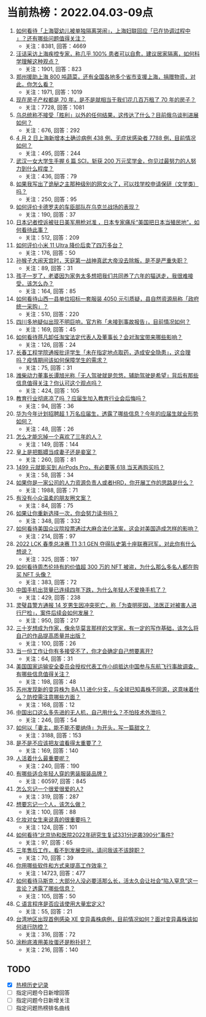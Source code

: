 # 当前热榜：2022.04.03-09点
1. [如何看待「上海婴幼儿被单独隔离哭闹」，上海妇联回应「已在协调过程中 」？还有哪些问题值得关注？](https://www.zhihu.com/question/525590984)
    * 关注：8381, 回答：4669
2. [汪诘采访上海疾控专家，称几乎 100% 患者可以自愈，建议居家隔离，如何科学理解这种观点？](https://www.zhihu.com/question/525687098)
    * 关注：1901, 回答：823
3. [郑州援助上海 800 吨蔬菜，还有全国各地多个省市支援上海，捐赠物资，对此，你怎么看？](https://www.zhihu.com/question/525400538)
    * 关注：1971, 回答：1019
4. [现在房子产权都是 70 年，是不是就相当于我们花几百万租了 70 年的房子？](https://www.zhihu.com/question/292725148)
    * 关注：7728, 回答：1081
5. [乌总统称不接受「胜利」以外的任何结果，这传达了什么？目前俄乌谈判进展如何？](https://www.zhihu.com/question/525661995)
    * 关注：676, 回答：292
6. [4 月 2 日上海新增本土确诊病例 438 例、无症状感染者 7788 例，目前情况如何？](https://www.zhihu.com/question/525732005)
    * 关注：495, 回答：244
7. [武汉一女大学生手握 6 篇 SCI，斩获 200 万元奖学金，你见过最努力的人努力到什么程度？](https://www.zhihu.com/question/525259752)
    * 关注：436, 回答：79
8. [如果我写出了诡秘之主那种级别的网文火了，可以找学校申请保研（文学类）吗？](https://www.zhihu.com/question/525403862)
    * 关注：250, 回答：95
9. [如何评价卡德罗夫的车臣部队在乌克兰战场的表现？](https://www.zhihu.com/question/524570834)
    * 关注：190, 回答：37
10. [日本记者控诉被驻日美军用枪对准 ，日本专家痛斥“美国把日本当殖民地”，如何看待此事？](https://www.zhihu.com/question/525543023)
    * 关注：512, 回答：209
11. [如何评价小米 11 Ultra 降价后卖了四万多台？](https://www.zhihu.com/question/525386510)
    * 关注：176, 回答：50
12. [孙猴子大闹天宫时，天庭第一战神真武大帝没去除叛，是不是严重失职？](https://www.zhihu.com/question/524381703)
    * 关注：89, 回答：31
13. [孩子一岁了，老婆因为家务太多想把我们共同养了六年的猫送走，我很难接受，该怎么办？](https://www.zhihu.com/question/525454556)
    * 关注：164, 回答：85
14. [如何看待山西一县单位招标一套服装 4050 元引质疑，县自然资源局称「政府统一采购」？](https://www.zhihu.com/question/525542320)
    * 关注：510, 回答：220
15. [四川多地疑似出现不明巨响，官方称「未接到事故报告」，目前情况如何？](https://www.zhihu.com/question/525428946)
    * 关注：169, 回答：45
16. [如何看待蒋凡卸任淘宝法定代表人及董事长？会对淘宝带来哪些影响？](https://www.zhihu.com/question/525600340)
    * 关注：126, 回答：24
17. [长春工程学院通报批评学生「未在指定地点取药，造成安全隐患」，这合理吗？疫情期间该如何保障学生的需求？](https://www.zhihu.com/question/525532100)
    * 关注：75, 回答：31
18. [潍柴动力董事长谭旭光称「无人驾驶就是忽悠，辅助驾驶是希望」背后有那些信息值得关注？你认可这个观点吗？](https://www.zhihu.com/question/525589861)
    * 关注：424, 回答：105
19. [教育行业彻底凉了吗 ？应届生加入教育行业会后悔吗？](https://www.zhihu.com/question/522012684)
    * 关注：94, 回答：36
20. [华为今年计划招聘超 1 万名应届生，透露了哪些信息？今年的应届生就业形势如何？](https://www.zhihu.com/question/524657775)
    * 关注：48, 回答：26
21. [怎么才能忘掉一个喜欢了三年的人？](https://www.zhihu.com/question/521441206)
    * 关注：149, 回答：144
22. [皇上是把甄嬛当成妻子还是妾室？](https://www.zhihu.com/question/437770286)
    * 关注：260, 回答：81
23. [1499 元就能买到 AirPods Pro，有必要等 618 当天再购买吗？](https://www.zhihu.com/question/524894677)
    * 关注：58, 回答：34
24. [如果你是一家公司的人力资源负责人或者HRD，你开展工作的思路是什么？](https://www.zhihu.com/question/421379708)
    * 关注：1988, 回答：71
25. [有没有小众温柔的朋友圈文案？](https://www.zhihu.com/question/512879768)
    * 关注：84, 回答：75
26. [如果让你重新选择一次，你会努力读书吗？](https://www.zhihu.com/question/520231342)
    * 关注：348, 回答：332
27. [如何看待美国众议院投票通过大麻合法化法案，这会对美国造成怎样的影响？](https://www.zhihu.com/question/525536611)
    * 关注：214, 回答：97
28. [2022 LCK 春季总决赛 T1 3:1 GEN 夺得队史第十座联赛冠军，对此你有什么想说？](https://www.zhihu.com/question/525609582)
    * 关注：325, 回答：197
29. [如何看待周杰伦持有的价值超 300 万的 NFT 被盗，为什么那么多名人都在购买 NFT 头像？](https://www.zhihu.com/question/525433404)
    * 关注：383, 回答：72
30. [中国手机出货量已连续四年下跌，为什么年轻人不爱换手机了？](https://www.zhihu.com/question/525046366)
    * 关注：429, 回答：238
31. [灵璧县警方通报 14 岁男生因冲突死亡，称「为查明死因，法医正对被害人进行尸检」，案件后续会如何发展？](https://www.zhihu.com/question/525609212)
    * 关注：950, 回答：217
32. [三十岁想成为作家，像余华莫言那样的文学家，有一定的写作基础，该怎么将自己的作品提高质量并出版？](https://www.zhihu.com/question/519240627)
    * 关注：100, 回答：26
33. [当一份工作让你有多接受不了，你才会确定自己想要离开?](https://www.zhihu.com/question/525186301)
    * 关注：64, 回答：31
34. [美国国家运输安全委员会授权代表工作小组抵达中国参与东航飞行事故调查，有哪些信息值得关注？](https://www.zhihu.com/question/525643733)
    * 关注：198, 回答：48
35. [苏州发现新的变异株为 BA.1.1 进化分支，与全球已知毒株不同源，这意味着什么？防控需注意哪些方面？](https://www.zhihu.com/question/525641852)
    * 关注：168, 回答：12
36. [中国出口这么多先进的无人机，自己用什么？不怕技术外泄吗？](https://www.zhihu.com/question/52249171)
    * 关注：246, 回答：54
37. [如何以「妻主，能不能不要纳侍」为开头，写一篇甜文？](https://www.zhihu.com/question/440807147)
    * 关注：3188, 回答：153
38. [是不是不应该把友谊看得太重要了？](https://www.zhihu.com/question/525287464)
    * 关注：169, 回答：140
39. [人活着什么最重要呢？](https://www.zhihu.com/question/524486329)
    * 关注：240, 回答：190
40. [有哪些适合年轻人穿的男装服装品牌？](https://www.zhihu.com/question/27214479)
    * 关注：60597, 回答：845
41. [怎么忘记一个很爱很爱的人?](https://www.zhihu.com/question/523117931)
    * 关注：319, 回答：287
42. [想要忘记一个人，该怎么做？](https://www.zhihu.com/question/523726646)
    * 关注：100, 回答：88
43. [化妆对女生来说真的很重要吗？](https://www.zhihu.com/question/521286964)
    * 关注：124, 回答：101
44. [如何看待“北京协和医院2022年研究生复试331分逆袭390分”事件?](https://www.zhihu.com/question/525414952)
    * 关注：97, 回答：65
45. [三年售后工作，看不到发展空间，请问我该不该辞职？](https://www.zhihu.com/question/524945139)
    * 关注：70, 回答：39
46. [你用哪些软件和方式来提高工作效率？](https://www.zhihu.com/question/20814897)
    * 关注：14723, 回答：477
47. [如何看待马斯克：大部分人没必要活那么长，活太久会让社会“陷入窒息”这一言论？透露了哪些信息？](https://www.zhihu.com/question/524957038)
    * 关注：105, 回答：50
48. [C 语言程序是否应该使用大量宏定义?](https://www.zhihu.com/question/520737304)
    * 关注：55, 回答：21
49. [台湾地区出现首例感染 XE 变异毒株病例，目前情况如何？面对变异毒株该如何进行防控？](https://www.zhihu.com/question/525610312)
    * 关注：316, 回答：72
50. [涂粉底液用美妆蛋还是粉扑好？](https://www.zhihu.com/question/395029013)
    * 关注：216, 回答：140
## TODO
* [x] [热榜历史记录](hot_history/AllHot.md)
* [ ] 指定问题今日新增回答
* [ ] 指定问题今日新增关注
* [ ] 指定问题热榜排名曲线
